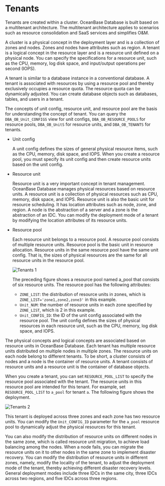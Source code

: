 # Tenants

Tenants are created within a cluster. OceanBase Database is built based on a multitenant architecture. The multitenant architecture applies to scenarios such as resource consolidation and SaaS services and simplifies O&M.

A cluster is a physical concept in the deployment layer and is a collection of zones and nodes. Zones and nodes have attributes such as region. A tenant is a logical concept in the resource layer and is a resource unit defined on a physical node. You can specify the specifications for a resource unit, such as the CPU, memory, log disk space, and input/output operations per second (IOPS).

A tenant is similar to a database instance in a conventional database. A tenant is associated with resources by using a resource pool and thereby exclusively occupies a resource quota. The resource quota can be dynamically adjusted. You can create database objects such as databases, tables, and users in a tenant.

The concepts of unit config, resource unit, and resource pool are the basis for understanding the concept of tenant. You can query the `DBA_OB_Unit_CONFIGS` view for unit configs, `DBA_OB_RESOURCE_POOLS` for resource pools, `DBA_OB_UnitS` for resource units, and `DBA_OB_TENANTS` for tenants.

* Unit config

   A unit config defines the sizes of general physical resource items, such as the CPU, memory, disk space, and IOPS. When you create a resource pool, you must specify its unit config and then create resource units based on the unit config.

* Resource unit

   Resource unit is a very important concept in tenant management. OceanBase Database manages physical resources based on resource units. A resource unit is a collection of physical resources such as CPU, memory, disk space, and IOPS. Resource unit is also the basic unit for resource scheduling. It has location attributes such as node, zone, and region. A node is the abstraction of a server and a zone is the abstraction of an IDC. You can modify the deployment mode of a tenant by modifying the location attributes of its resource units.

* Resource pool

   Each resource unit belongs to a resource pool. A resource pool consists of multiple resource units. Resource pool is the basic unit in resource allocation. Resource units in the same resource pool have the same unit config. That is, the sizes of physical resources are the same for all resource units in the resource pool.

   ![Tenants 1](https://obbusiness-private.oss-cn-shanghai.aliyuncs.com/doc/img/observer-enterprise/V4.0.0/easy-of-use/manage/tenant-management/%E7%A7%9F%E6%88%B7%E4%BB%8B%E7%BB%8D1.png)

   The preceding figure shows a resource pool named a_pool that consists of six resource units. The resource pool has the following attributes:

   * `ZONE_LIST`: the distribution of resource units in zones, which is `ZONE_LIST='zone1,zone2,zone3'` in this example.
   * `Unit_NUM`: the number of resource units in each zone specified by `ZONE_LIST`, which is 2 in this example.
   * `Unit_CONFIG_ID`: the ID of the unit config associated with the resource pool. The unit config defines the sizes of physical resources in each resource unit, such as the CPU, memory, log disk space, and IOPS.

The physical concepts and logical concepts are associated based on resource units in OceanBase Database. Each tenant has multiple resource units distributed on multiple nodes in multiple zones. The resource units on each node belong to different tenants. To be short, a cluster consists of nodes and a node is the container of resource units. A tenant consists of resource units and a resource unit is the container of database objects.

When you create a tenant, you can set `RESOURCE_POOL_LIST` to specify the resource pool associated with the tenant. The resource units in this resource pool are intended for this tenant. For example, set `RESOURCE_POOL_LIST` to `a_pool` for tenant `a`. The following figure shows the deployment.

![Tenants 2](https://obbusiness-private.oss-cn-shanghai.aliyuncs.com/doc/img/observer-enterprise/V4.0.0/easy-of-use/manage/tenant-management/%E7%A7%9F%E6%88%B7%E4%BB%8B%E7%BB%8D2.png)

This tenant is deployed across three zones and each zone has two resource units. You can modify the `Unit_CONFIG_ID` parameter for the `a_pool` resource pool to dynamically adjust the physical resources for this tenant.

You can also modify the distribution of resource units on different nodes in the same zone, which is called resource unit migration, to achieve load balancing among the nodes. When a node fails, you can migrate the resource units on it to other nodes in the same zone to implement disaster recovery. You can modify the distribution of resource units in different zones, namely, modify the locality of the tenant, to adjust the deployment mode of the tenant, thereby achieving different disaster recovery levels. General deployment modes include three IDCs in the same city, three IDCs across two regions, and five IDCs across three regions.